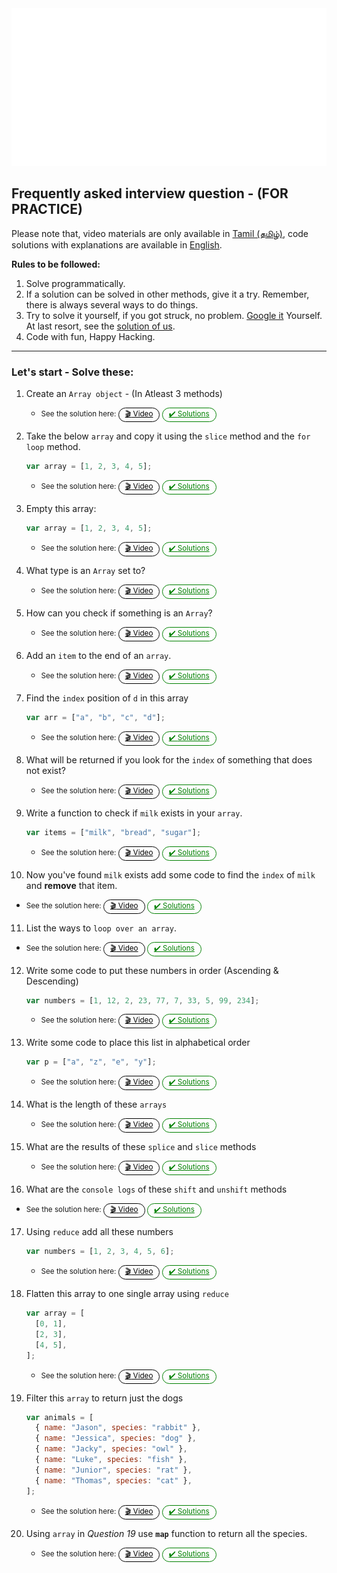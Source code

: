 <div align="center">
   <img src="../assets/img/header.svg" alt="Learn more from cyberdude networks."/>
</div>

<style>
.btn{
    padding: 1px 10px;
    border-radius: 30px;
    display: inline-block;
}
.btn.solution{
    color:green !important;
    border: 1px solid green;
}
.btn.video{
    color:black !important;
    border: 1px solid black;
}
.btn.solution:before{
content: " ✔️ "
}
.btn.video:before{
content:"🎬"
}
.info-wrapper{
    margin: 10px 0;
}

</style>

## Frequently asked interview question - (FOR PRACTICE)

Please note that, video materials are only available in [Tamil (தமிழ்)](), code solutions with explanations are available in <a href="./solutions.md" target="_blank">English</a>.

**Rules to be followed:**

1. Solve programmatically.
2. If a solution can be solved in other methods, give it a try.
   Remember, there is always several ways to do things.
3. Try to solve it yourself, if you got struck, no problem. [Google it](https://google.com) Yourself. At last resort, see the <a href="./solutions.md" target="_blank">solution of us</a>.
4. Code with fun, Happy Hacking.

<hr>

### Let's start - Solve these:

1. Create an `Array object` - (In Atleast 3 methods)

   - <div class="info-wrapper">
         <small>
         See the solution here: <a href="./solutions.md#create-array-objects" class="btn video"> Video</a>
     <a href="." class="btn solution"> Solutions</a></small></div>

2. Take the below `array` and copy it using the `slice` method and the `for loop` method.

   ```js
   var array = [1, 2, 3, 4, 5];
   ```

   - <div class="info-wrapper">
         <small>
         See the solution here: <a href="./" class="btn video"> Video</a>
     <a href="./solutions.md#question-2" class="btn solution"> Solutions</a></small></div>

3. Empty this array:

   ```js
   var array = [1, 2, 3, 4, 5];
   ```

   - <div class="info-wrapper">
         <small>
         See the solution here: <a href="./" class="btn video"> Video</a>
     <a href="./solutions.md#question-3" class="btn solution"> Solutions</a></small></div>

4. What type is an `Array` set to?

   - <div class="info-wrapper">
         <small>
         See the solution here: <a href="./" class="btn video"> Video</a>
     <a href="./" class="btn solution"> Solutions</a></small></div>

5. How can you check if something is an `Array`?

   - <div class="info-wrapper">
         <small>
         See the solution here: <a href="./" class="btn video"> Video</a>
     <a href="./" class="btn solution"> Solutions</a></small></div>

6. Add an `item` to the end of an `array`.
   - <div class="info-wrapper">
         <small>
         See the solution here: <a href="./" class="btn video"> Video</a>
     <a href="./" class="btn solution"> Solutions</a></small></div>
7. Find the `index` position of `d` in this array

   ```js
   var arr = ["a", "b", "c", "d"];
   ```

   - <div class="info-wrapper">
         <small>
         See the solution here: <a href="./" class="btn video"> Video</a>
     <a href="./" class="btn solution"> Solutions</a></small></div>

8. What will be returned if you look for the `index` of something that does not exist?

   - <div class="info-wrapper">
         <small>
         See the solution here: <a href="./" class="btn video"> Video</a>
     <a href="./" class="btn solution"> Solutions</a></small></div>

9. Write a function to check if `milk` exists in your `array`.

   ```js
   var items = ["milk", "bread", "sugar"];
   ```

   - <div class="info-wrapper">
         <small>
         See the solution here: <a href="./" class="btn video"> Video</a>
     <a href="./" class="btn solution"> Solutions</a></small></div>

10. Now you've found `milk` exists add some code to find the `index` of `milk` and **remove** that item.

- <div class="info-wrapper">
      <small>
      See the solution here: <a href="./" class="btn video"> Video</a>
  <a href="./" class="btn solution"> Solutions</a></small></div>

11. List the ways to `loop over an array`.

- <div class="info-wrapper">
      <small>
      See the solution here: <a href="./" class="btn video"> Video</a>
  <a href="./" class="btn solution"> Solutions</a></small></div>

12. Write some code to put these numbers in order (Ascending & Descending)

    ```js
    var numbers = [1, 12, 2, 23, 77, 7, 33, 5, 99, 234];
    ```

    - <div class="info-wrapper">
          <small>
          See the solution here: <a href="./" class="btn video"> Video</a>
      <a href="./" class="btn solution"> Solutions</a></small></div>

13. Write some code to place this list in alphabetical order

    ```js
    var p = ["a", "z", "e", "y"];
    ```

    - <div class="info-wrapper">
          <small>
          See the solution here: <a href="./" class="btn video"> Video</a>
      <a href="./" class="btn solution"> Solutions</a></small></div>

14. What is the length of these `arrays`

    - <div class="info-wrapper">
          <small>
          See the solution here: <a href="./" class="btn video"> Video</a>
      <a href="./" class="btn solution"> Solutions</a></small></div>

15. What are the results of these `splice` and `slice` methods

    - <div class="info-wrapper">
          <small>
          See the solution here: <a href="./" class="btn video"> Video</a>
      <a href="./" class="btn solution"> Solutions</a></small></div>

16. What are the `console logs` of these `shift` and `unshift` methods

- <div class="info-wrapper">
      <small>
      See the solution here: <a href="./" class="btn video"> Video</a>
  <a href="./" class="btn solution"> Solutions</a></small></div>

17. Using `reduce` add all these numbers

    ```js
    var numbers = [1, 2, 3, 4, 5, 6];
    ```

    - <div class="info-wrapper">
          <small>
          See the solution here: <a href="./" class="btn video"> Video</a>
      <a href="./" class="btn solution"> Solutions</a></small></div>

18. Flatten this array to one single array using `reduce`

    ```js
    var array = [
      [0, 1],
      [2, 3],
      [4, 5],
    ];
    ```

    - <div class="info-wrapper">
            <small>
            See the solution here: <a href="./" class="btn video"> Video</a>
        <a href="./" class="btn solution"> Solutions</a></small></div>

19. Filter this `array` to return just the dogs

    ```js
    var animals = [
      { name: "Jason", species: "rabbit" },
      { name: "Jessica", species: "dog" },
      { name: "Jacky", species: "owl" },
      { name: "Luke", species: "fish" },
      { name: "Junior", species: "rat" },
      { name: "Thomas", species: "cat" },
    ];
    ```

    - <div class="info-wrapper">
          <small>
          See the solution here: <a href="./" class="btn video"> Video</a>
      <a href="./" class="btn solution"> Solutions</a></small></div>

20. Using `array` in _Question 19_ use **`map`** function to return all the species.

    - <div class="info-wrapper">
          <small>
          See the solution here: <a href="./" class="btn video"> Video</a>
      <a href="./solutions.md#question-20" class="btn solution"> Solutions</a></small></div>
